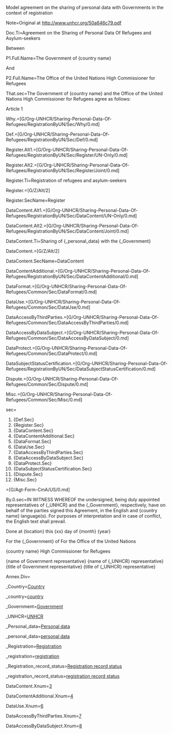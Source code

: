 Model agreement on the sharing of personal data with Governments in the context of registration

Note=Original at <a href="http://www.unhcr.org/50a646c79.pdf">http://www.unhcr.org/50a646c79.pdf</a>

Doc.Ti=Agreement on the Sharing of Personal Data Of Refugees and Asylum-seekers

Between

P1.Full.Name=The Government of {country name}

And

P2.Full.Name=The Office of the United Nations High Commissioner for Refugees



That.sec=The Government of {country name} and the Office of the United Nations High Commissioner for Refugees agree as follows:

Article 1


Why.=[G/Org-UNHCR/Sharing-Personal-Data-Of-Refugees/RegistrationByUN/Sec/Why/0.md]

Def.=[G/Org-UNHCR/Sharing-Personal-Data-Of-Refugees/RegistrationByUN/Sec/Def/0.md]

Register.Alt1.=[G/Org-UNHCR/Sharing-Personal-Data-Of-Refugees/RegistrationByUN/Sec/Register/UN-Only/0.md]

Register.Alt2.=[G/Org-UNHCR/Sharing-Personal-Data-Of-Refugees/RegistrationByUN/Sec/Register/Joint/0.md]

Register.Ti=Registration of refugees and asylum-seekers

Register.=[G/Z/Alt/2]

Register.SecName=Register

DataContent.Alt1.=[G/Org-UNHCR/Sharing-Personal-Data-Of-Refugees/RegistrationByUN/Sec/DataContent/UN-Only/0.md]

DataContent.Alt2.=[G/Org-UNHCR/Sharing-Personal-Data-Of-Refugees/RegistrationByUN/Sec/DataContent/Joint/0.md]

DataContent.Ti=Sharing of {_personal_data} with the {_Government}

DataContent.=[G/Z/Alt/2]

DataContent.SecName=DataContent

DataContentAdditional.=[G/Org-UNHCR/Sharing-Personal-Data-Of-Refugees/RegistrationByUN/Sec/DataContentAdditional/0.md]

DataFormat.=[G/Org-UNHCR/Sharing-Personal-Data-Of-Refugees/Common/Sec/DataFormat/0.md]

DataUse.=[G/Org-UNHCR/Sharing-Personal-Data-Of-Refugees/Common/Sec/DataUse/0.md]

DataAccessByThirdParties.=[G/Org-UNHCR/Sharing-Personal-Data-Of-Refugees/Common/Sec/DataAccessByThirdParties/0.md]


DataAccessByDataSubject.=[G/Org-UNHCR/Sharing-Personal-Data-Of-Refugees/Common/Sec/DataAccessByDataSubject/0.md]


DataProtect.=[G/Org-UNHCR/Sharing-Personal-Data-Of-Refugees/Common/Sec/DataProtect/0.md]

DataSubjectStatusCertification.=[G/Org-UNHCR/Sharing-Personal-Data-Of-Refugees/RegistrationByUN/Sec/DataSubjectStatusCertification/0.md]

Dispute.=[G/Org-UNHCR/Sharing-Personal-Data-Of-Refugees/Common/Sec/Dispute/0.md]


Misc.=[G/Org-UNHCR/Sharing-Personal-Data-Of-Refugees/Common/Sec/Misc/0.md]


sec=<ol><li>{Def.Sec}<li>{Register.Sec}<li>{DataContent.Sec}<li>{DataContentAdditional.Sec}<li>{DataFormat.Sec}<li>{DataUse.Sec}<li>{DataAccessByThirdParties.Sec}<li>{DataAccessByDataSubject.Sec}<li>{DataProtect.Sec}<li>{DataSubjectStatusCertification.Sec}<li>{Dispute.Sec}<li>{Misc.Sec}</ol>

=[G/Agt-Form-CmA/US/0.md]

By.0.sec=IN WITNESS WHEREOF the undersigned, being duly appointed representatives of {_UNHCR} and the {_Government}, respectively, have on behalf of the parties signed this Agreement, in the English and {country name} language(s). For purposes of interpretation and in case of conflict, the English text shall prevail.

Done at {location} this {xx} day of {month} {year}

For the {_Government} of For the Office of the United Nations

{country name} High Commissioner for Refugees

{name of Government representative} {name of {_UNHCR} representative} {title of Government representative} {title of {_UNHCR} representative}

Annex.Div=</i>

_Country=<a href='#Def.Country.sec' class='definedterm'>Country</a>

_country=<a href='#Def.Country.sec' class='definedterm'>country</a>

_Government=<a href='#Def.Government.sec' class='definedterm'>Government</a>

_UNHCR=<a href='#Def.UNHCR.sec' class='definedterm'>UNHCR</a>

_Personal_data=<a href='#Def.Personal_data.sec' class='definedterm'>Personal data</a>

_personal_data=<a href='#Def.Personal_data.sec' class='definedterm'>personal data</a>

_Registration=<a href='#Def.Registration.sec' class='definedterm'>Registration</a>

_registration=<a href='#Def.Registration.sec' class='definedterm'>registration</a>

_Registration_record_status=<a href='#Def.Registration_record_status.sec' class='definedterm'>Registration record status</a>

_registration_record_status=<a href='#Def.Registration_record_status.sec' class='definedterm'>registration record status</a>

DataContent.Xnum=<a href='#DataContent.Sec' class='xref'>3</a>

DataContentAdditional.Xnum=<a href='#DataContentAdditional.Sec' class='xref'>4</a>

DataUse.Xnum=<a href='#DataUse.Sec' class='xref'>6</a>

DataAccessByThirdParties.Xnum=<a href='#DataAccessByThirdParties.Sec' class='xref'>7</a>

DataAccessByDataSubject.Xnum=<a href='#DataAccessByDataSubject.Sec' class='xref'>8</a>

